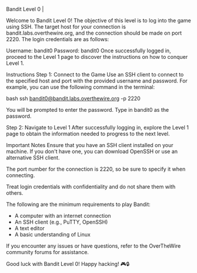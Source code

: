 Bandit Level 0 |

Welcome to Bandit Level 0! The objective of this level is to log into the game using SSH. The target host for your connection is bandit.labs.overthewire.org, and the connection should be made on port 2220. The login credentials are as follows:

Username: bandit0
Password: bandit0
Once successfully logged in, proceed to the Level 1 page to discover the instructions on how to conquer Level 1.

Instructions
Step 1: Connect to the Game
Use an SSH client to connect to the specified host and port with the provided username and password. For example, you can use the following command in the terminal:

bash
ssh bandit0@bandit.labs.overthewire.org -p 2220

You will be prompted to enter the password. Type in bandit0 as the password.

Step 2: Navigate to Level 1
After successfully logging in, explore the Level 1 page to obtain the information needed to progress to the next level.

Important Notes
Ensure that you have an SSH client installed on your machine. If you don't have one, you can download OpenSSH or use an alternative SSH client.

The port number for the connection is 2220, so be sure to specify it when connecting.

Treat login credentials with confidentiality and do not share them with others.

The following are the minimum requirements to play Bandit:

- A computer with an internet connection
- An SSH client (e.g., PuTTY, OpenSSH)
- A text editor
- A basic understanding of Linux

If you encounter any issues or have questions, refer to the OverTheWire community forums for assistance.

Good luck with Bandit Level 0! Happy hacking! 🎮🔒
